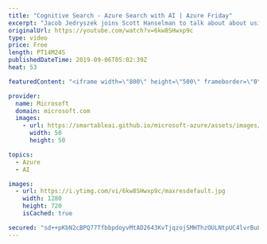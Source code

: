 ```yaml
---
title: "Cognitive Search - Azure Search with AI | Azure Friday"
excerpt: "Jacob Jedryszek joins Scott Hanselman to talk about about using Cognitive Services with Azure Search with your mobile and web apps. Skip hiring search experts who know what an inverted index is. Don't worry about distributed systems expertise to scale your service to handle large amount of data. And"
originalUrl: https://youtube.com/watch?v=6kw8SHwxp9c
type: video
price: Free
length: PT14M24S
publishedDateTime: 2019-09-06T05:02:39Z
heat: 53

featuredContent: "<iframe width=\"800\" height=\"500\" frameborder=\"0\" src=\"https://www.youtube.com/embed/6kw8SHwxp9c\" allow=\"accelerometer; autoplay; encrypted-media; gyroscope; picture-in-picture\" allowfullscreen></iframe>"

provider:
  name: Microsoft
  domain: microsoft.com
  images:
    - url: https://smartableai.github.io/microsoft-azure/assets/images/organizations/microsoft.com-50x50.jpg
      width: 50
      height: 50

topics:
  - Azure
  - AI

images:
  - url: https://i.ytimg.com/vi/6kw8SHwxp9c/maxresdefault.jpg
    width: 1280
    height: 720
    isCached: true

secured: "sd++pKbN2cBPQ77TfbbpdoyvMtAD2643KvTjqzojSMHThzOULNtpUC4lvrBuLaVmHioYiR1Ic47k+xuLQHfmqSFDbdPOAwXeY/5vSpeuJFL0LLYYx/kiQs+B9UfmqE5JFXnGMFdQH9j+EO9V+NOidp+8jHexPV7XqMNdcT9rvYvKTyTUxi/e5eaaTI3TmhQJCeTzLge455FLZXygiUozE/yJCs1HHjowU0U+d0bXGjxM3pEzVYtMB6fAzOmWVT+gjZa3p5ZpfhHBlLHvzJmtHzA1YtXYOCNjrDRU18KtcUT8p7+MWW4+ecLKBzwxkQFoZle7ZNYR+JZ9cO/bHsNQVUV62S86Rv+QhBluhLvWNO203chqX9i3u3ylJ6N/FrlcriSk1eMXXJFUy+3PesQxl5hAfCBwgehzzOp3QZFYl7A=;BCMs7/KC4dm/SA9CnhI5aQ=="
---
```


